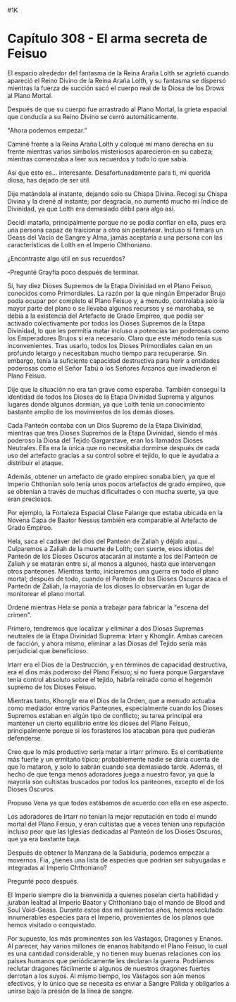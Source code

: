 
#1K 

# Capítulo 308 - El arma secreta de Feisuo


El espacio alrededor del fantasma de la Reina Araña Lolth se agrietó cuando apareció el Reino Divino de la Reina Araña Lolth, y su fantasma se dispersó mientras la fuerza de succión sacó el cuerpo real de la Diosa de los Drows al Plano Mortal.

Después de que su cuerpo fue arrastrado al Plano Mortal, la grieta espacial que conducía a su Reino Divino se cerró automáticamente.

"Ahora podemos empezar."

Caminé frente a la Reina Araña Lolth y coloqué mi mano derecha en su frente mientras varios símbolos misteriosos aparecieron en su cabeza; mientras comenzaba a leer sus recuerdos y todo lo que sabía.

Así que esto es... interesante. Desafortunadamente para ti, mi querida diosa, has dejado de ser útil.

Dije matándola al instante, dejando solo su Chispa Divina. Recogí su Chispa Divina y la drené al instante; por desgracia, no aumentó mucho mi Índice de Divinidad, ya que Lolth era demasiado débil para algo así.

Decidí matarla, principalmente porque no se podía confiar en ella, pues era una persona capaz de traicionar a otro sin pestañear. Incluso si firmara un Geass del Vacío de Sangre y Alma, jamás aceptaría a una persona con las características de Lolth en el Imperio Chthoniano.

¿Encontraste algo útil en sus recuerdos?

-Pregunté Grayfia poco después de terminar.

Sí, hay diez Dioses Supremos de la Etapa Divinidad en el Plano Feisuo, conocidos como Primordiales. La razón por la que ningún Emperador Brujo podía ocupar por completo el Plano Feisuo y, a menudo, controlaba solo la mayor parte del plano o se llevaba algunos recursos y se marchaba, se debía a la existencia del Artefacto de Grado Empíreo, que podía ser activado colectivamente por todos los Dioses Supremos de la Etapa Divinidad, lo que les permitía matar incluso a potencias tan poderosas como los Emperadores Brujos si era necesario. Claro que este método tenía sus inconvenientes. Tras usarlo, todos los Dioses Primordiales caían en un profundo letargo y necesitaban mucho tiempo para recuperarse. Sin embargo, tenía la suficiente capacidad destructiva para herir a entidades poderosas como el Señor Tabú o los Señores Arcanos que invadieron el Plano Feisuo.

Dije que la situación no era tan grave como esperaba. También conseguí la identidad de todos los Dioses de la Etapa Divinidad Suprema y algunos lugares donde algunos dormían, ya que Lolth tenía un conocimiento bastante amplio de los movimientos de los demás dioses.

Cada Panteón contaba con un Dios Supremo de la Etapa Divinidad, mientras que tres Dioses Supremos de la Etapa Divinidad, siendo el más poderoso la Diosa del Tejido Gargarstave, eran los llamados Dioses Neutrales. Ella era la única que no necesitaba dormirse después de cada uso del artefacto gracias a su control sobre el tejido, lo que le ayudaba a distribuir el ataque.

Además, obtener un artefacto de grado empíreo sonaba bien, ya que el Imperio Chthonian solo tenía unos pocos artefactos de grado empíreo, que se obtenían a través de muchas dificultades o con mucha suerte, ya que eran preciosos.

Por ejemplo, la Fortaleza Espacial Clase Falange que estaba ubicada en la Novena Capa de Baator Nessus también era comparable al Artefacto de Grado Empíreo.

Hela, saca el cadáver del dios del Panteón de Zaliah y déjalo aquí... Culparemos a Zaliah de la muerte de Lolth; con suerte, esos idiotas del Panteón de los Dioses Oscuros atacarán al instante a los del Panteón de Zaliah y se matarán entre sí, al menos a algunos, hasta que intervengan otros panteones. Mientras tanto, iniciaremos una guerra en todo el plano mortal; después de todo, cuando el Panteón de los Dioses Oscuros ataca el Panteón de Zaliah, la mayoría de los dioses lo observarán en lugar de monitorear el plano mortal.

Ordené mientras Hela se ponía a trabajar para fabricar la "escena del crimen".

Primero, tendremos que localizar y eliminar a dos Diosas Supremas neutrales de la Etapa Divinidad Suprema: Irtarr y Khonglir. Ambas carecen de facción, y ahora mismo, eliminar a las Diosas del Tejido sería más perjudicial que beneficioso.

Irtarr era el Dios de la Destrucción, y en términos de capacidad destructiva, era el dios más poderoso del Plano Feisuo; si no fuera porque Gargarstave tenía control absoluto sobre el tejido, habría reinado como el hegemón supremo de los Dioses Feisuo.

Mientras tanto, Khonglir era el Dios de la Orden, que a menudo actuaba como mediador entre varios Panteones, especialmente cuando los Dioses Supremos estaban en algún tipo de conflicto; su tarea principal era mantener un cierto equilibrio entre los dioses del Plano Feisuo, principalmente porque si los forasteros los atacaban para que pudieran defenderse.

Creo que lo más productivo sería matar a Irtarr primero. Es el combatiente más fuerte y un ermitaño típico; probablemente nadie se daría cuenta de que lo mataron, y solo lo sabrán cuando sea demasiado tarde. Además, el hecho de que tenga menos adoradores juega a nuestro favor, ya que la mayoría son cultistas buscados por todos los panteones, excepto el de los Dioses Oscuros.

Propuso Vena ya que todos estábamos de acuerdo con ella en ese aspecto.

Los adoradores de Irtarr no tenían la mejor reputación en todo el mundo mortal del Plano Feisuo, y eran cultistas que a veces tenían una reputación incluso peor que las Iglesias dedicadas al Panteón de los Dioses Oscuros, que ya era bastante baja.

Después de obtener la Manzana de la Sabiduría, podemos empezar a movernos. Fia, ¿tienes una lista de especies que podrían ser subyugadas e integradas al Imperio Chthoniano?

Pregunté poco después.

El Imperio siempre dio la bienvenida a quienes poseían cierta habilidad y juraban lealtad al Imperio Baator y Chthoniano bajo el mando de Blood and Soul Void-Geass. Durante estos dos mil quinientos años, hemos reclutado innumerables especies para el Imperio, provenientes de los planos que hemos visitado o conquistado.

Por supuesto, los más prominentes son los Vástagos, Dragones y Enanos. Al parecer, hay varios millones de enanos habitando el Plano Feisuo, lo cual es una cantidad considerable, y no tienen muy buenas relaciones con los países humanos que periódicamente les declaran la guerra. Podríamos reclutar dragones fácilmente si algunos de nuestros dragones fuertes derrotan a los suyos. Al mismo tiempo, los Vástagos son aún menos efectivos, y lo único que se necesita es enviar a Sangre Pálida y obligarlos a unirse bajo la presión de la línea de sangre.
